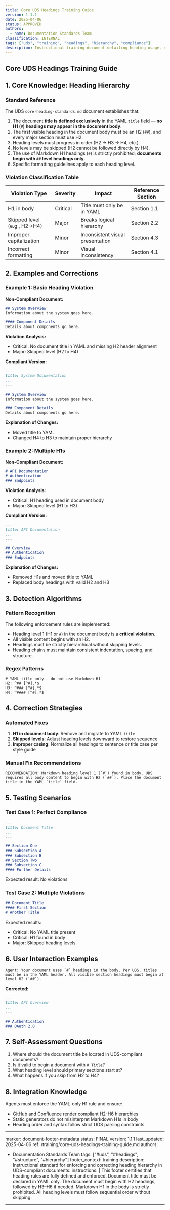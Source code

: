 ```yaml
---
title: Core UDS Headings Training Guide
version: 1.1.1
date: 2025-04-06
status: APPROVED
authors:
  - name: Documentation Standards Team
classification: INTERNAL
tags: ["uds", "training", "headings", "hierarchy", "compliance"]
description: Instructional training document detailing heading usage, violations, and correction strategy for UDS-compliant documents.
---
```


## Core UDS Headings Training Guide

## 1. Core Knowledge: Heading Hierarchy

### Standard Reference

The UDS `core-heading-standards.md` document establishes that:

1. The document **title is defined exclusively** in the YAML `title` field — **no H1 (`#`) headings may appear in the document body**.
2. The first visible heading in the document body must be an H2 (`##`), and every major section must use H2.
3. Heading levels must progress in order (H2 → H3 → H4, etc.).
4. No levels may be skipped (H2 cannot be followed directly by H4).
5. The use of Markdown H1 headings (`#`) is strictly prohibited; **documents begin with `##` level headings only.**
6. Specific formatting guidelines apply to each heading level.

### Violation Classification Table

| Violation Type | Severity | Impact | Reference Section |
|----------------|----------|--------|-------------------|
| H1 in body | Critical | Title must only be in YAML | Section 1.1 |
| Skipped level (e.g., H2→H4) | Major | Breaks logical hierarchy | Section 2.2 |
| Improper capitalization | Minor | Inconsistent visual presentation | Section 4.3 |
| Incorrect formatting | Minor | Visual inconsistency | Section 4.1 |

## 2. Examples and Corrections

### Example 1: Basic Heading Violation

**Non-Compliant Document:**

```markdown
## System Overview
Information about the system goes here.

#### Component Details
Details about components go here.
```

**Violation Analysis:**

- Critical: No document title in YAML and missing H2 header alignment
- Major: Skipped level (H2 to H4)

**Compliant Version:**

```markdown
---
title: System Documentation
...
---

## System Overview
Information about the system goes here.

### Component Details
Details about components go here.
```

**Explanation of Changes:**

- Moved title to YAML
- Changed H4 to H3 to maintain proper hierarchy

### Example 2: Multiple H1s

**Non-Compliant Document:**

```markdown
# API Documentation
# Authentication
### Endpoints
```

**Violation Analysis:**

- Critical: H1 heading used in document body
- Major: Skipped level (H1 to H3)

**Compliant Version:**

```markdown
---
title: API Documentation
...
---

## Overview
## Authentication
### Endpoints
```

**Explanation of Changes:**

- Removed H1s and moved title to YAML
- Replaced body headings with valid H2 and H3

## 3. Detection Algorithms

### Pattern Recognition

The following enforcement rules are implemented:

- Heading level 1 (H1 or `#`) in the document body is a **critical violation**.
- All visible content begins with an H2.
- Headings must be strictly hierarchical without skipping levels.
- Heading chains must maintain consistent indentation, spacing, and structure.

### Regex Patterns

```text
# YAML title only — do not use Markdown H1
H2: ^## [^#].*$
H3: ^### [^#].*$
H4: ^#### [^#].*$
```

## 4. Correction Strategies

### Automated Fixes

1. **H1 in document body**: Remove and migrate to YAML `title`
2. **Skipped levels**: Adjust heading levels downward to restore sequence
3. **Improper casing**: Normalize all headings to sentence or title case per style guide

### Manual Fix Recommendations

```
RECOMMENDATION: Markdown heading level 1 (`#`) found in body. UDS requires all body content to begin with H2 (`##`). Place the document title in the YAML `title` field.
```

## 5. Testing Scenarios

### Test Case 1: Perfect Compliance

```markdown
---
title: Document Title
...
---

## Section One
### Subsection A
### Subsection B
## Section Two
### Subsection C
#### Further Details
```

Expected result: No violations

### Test Case 2: Multiple Violations

```markdown
## Document Title
#### First Section
# Another Title
```

Expected results:
- Critical: No YAML title present
- Critical: H1 found in body
- Major: Skipped heading levels

## 6. User Interaction Examples

```
Agent: Your document uses `#` headings in the body. Per UDS, titles must be in the YAML header. All visible section headings must begin at level H2 (`##`).
```

**Corrected:**

```markdown
---
title: API Overview
...
---

## Authentication
### OAuth 2.0
```

## 7. Self-Assessment Questions

1. Where should the document title be located in UDS-compliant documents?
2. Is it valid to begin a document with `# Title`?
3. What heading level should primary sections start at?
4. What happens if you skip from H2 to H4?

## 8. Integration Knowledge

Agents must enforce the YAML-only H1 rule and ensure:

- GitHub and Confluence render compliant H2-H6 hierarchies
- Static generators do not misinterpret Markdown H1s in body
- Heading order and syntax follow strict UDS parsing constraints

---
marker: document-footer-metadata
status: FINAL
version: 1.1.1
last_updated: 2025-04-06
ref: /training/core-uds-headings-training-guide.md
authors:
  - Documentation Standards Team
tags: ["#uds", "#headings", "#structure", "#hierarchy"]
footer_context: training
description: Instructional standard for enforcing and correcting heading hierarchy in UDS-compliant documents.
instructions: |
  This footer certifies that heading rules are fully defined and enforced.
  Document title must be declared in YAML only.
  The document must begin with H2 headings, followed by H3–H6 if needed.
  Markdown H1 in the body is strictly prohibited.
  All heading levels must follow sequential order without skipping.

---

